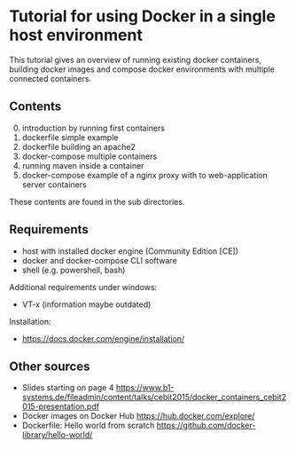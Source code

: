 # Tutorial for using Docker in a single host environment

This tutorial gives an overview of running existing docker containers, building docker images and compose docker environments with multiple connected containers.

## Contents

0. introduction by running first containers
1. dockerfile simple example
2. dockerfile building an apache2
3. docker-compose multiple containers
4. running maven inside a container
5. docker-compose example of a nginx proxy with to web-application server containers

These contents are found in the sub directories.

## Requirements
- host with installed docker engine (Community Edition [CE])
- docker and docker-compose CLI software
- shell (e.g. powershell, bash)

Additional requirements under windows:
- VT-x (information maybe outdated)

Installation:
- https://docs.docker.com/engine/installation/


## Other sources

- Slides starting on page 4 https://www.b1-systems.de/fileadmin/content/talks/cebit2015/docker_containers_cebit2015-presentation.pdf
- Docker images on Docker Hub https://hub.docker.com/explore/
- Dockerfile: Hello world from scratch https://github.com/docker-library/hello-world/
